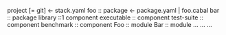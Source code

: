 project [= git] <- stack.yaml
  foo :: package <- package.yaml | foo.cabal
  bar :: package
    library    ::1 component
    executable ::  component
    test-suite ::  component
    benchmark  ::  component
      Foo :: module
      Bar :: module
      ...
    ...
  ...
